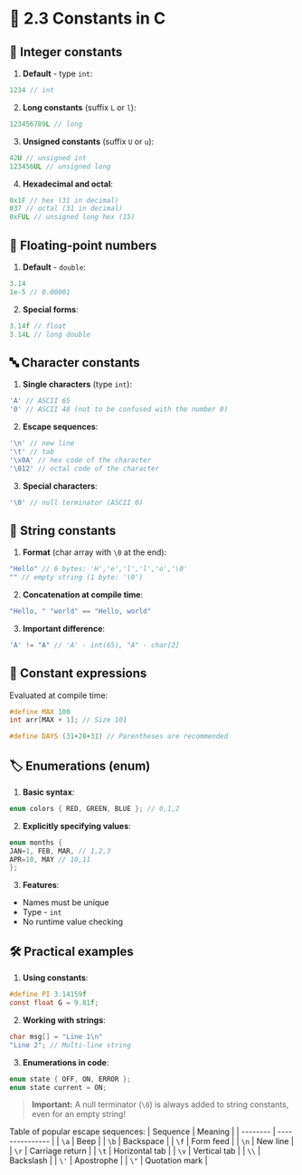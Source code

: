 # 📌 **2.3 Constants in C**

## 🔢 **Integer constants**
1. **Default** - type `int`:
```c
1234 // int
```

2. **Long constants** (suffix `L` or `l`):
```c
123456789L // long
```

3. **Unsigned constants** (suffix `U` or `u`):
```c
42U // unsigned int
123456UL // unsigned long
```

4. **Hexadecimal and octal**:
```c
0x1F // hex (31 in decimal)
037 // octal (31 in decimal)
0xFUL // unsigned long hex (15)
```

## 🔢 **Floating-point numbers**
1. **Default** - `double`:
```c
3.14
1e-5 // 0.00001
```

2. **Special forms**:
```c
3.14f // float
3.14L // long double
```

## 🔤 **Character constants**
1. **Single characters** (type `int`):
```c
'A' // ASCII 65
'0' // ASCII 48 (not to be confused with the number 0)
```

2. **Escape sequences**:
```c
'\n' // new line
'\t' // tab
'\x0A' // hex code of the character
'\012' // octal code of the character
```

3. **Special characters**:
```c
'\0' // null terminator (ASCII 0)
```

## 📝 **String constants**
1. **Format** (char array with `\0` at the end):
```c
"Hello" // 6 bytes: 'H','e','l','l','o','\0'
"" // empty string (1 byte: '\0')
```

2. **Concatenation at compile time**:
```c
"Hello, " "world" == "Hello, world"
```

3. **Important difference**:
```c
'A' != "A" // 'A' - int(65), "A" - char[2]
```

## 🧮 **Constant expressions**
Evaluated at compile time:
```c
#define MAX 100
int arr[MAX + 1]; // Size 101

#define DAYS (31+28+31) // Parentheses are recommended
```

## 🏷 **Enumerations (enum)**
1. **Basic syntax**:
```c
enum colors { RED, GREEN, BLUE }; // 0,1,2
```

2. **Explicitly specifying values**:
```c
enum months {
JAN=1, FEB, MAR, // 1,2,3
APR=10, MAY // 10,11
};
```

3. **Features**:
- Names must be unique
- Type - `int`
- No runtime value checking

## 🛠 **Practical examples**
1. **Using constants**:
```c
#define PI 3.14159f
const float G = 9.81f;
```

2. **Working with strings**:
```c
char msg[] = "Line 1\n"
"Line 2"; // Multi-line string
```

3. **Enumerations in code**:
```c
enum state { OFF, ON, ERROR };
enum state current = ON;
```

> **Important:** A null terminator (`\0`) is always added to string constants, even for an empty string!

Table of popular escape sequences:
| Sequence | Meaning         |
| -------- | --------------- |
| `\a`     | Beep            |
| `\b`     | Backspace       |
| `\f`     | Form feed       |
| `\n`     | New line        |
| `\r`     | Carriage return |
| `\t`     | Horizontal tab  |
| `\v`     | Vertical tab    |
| `\\`     | Backslash       |
| `\'`     | Apostrophe      |
| `\"`     | Quotation mark  |